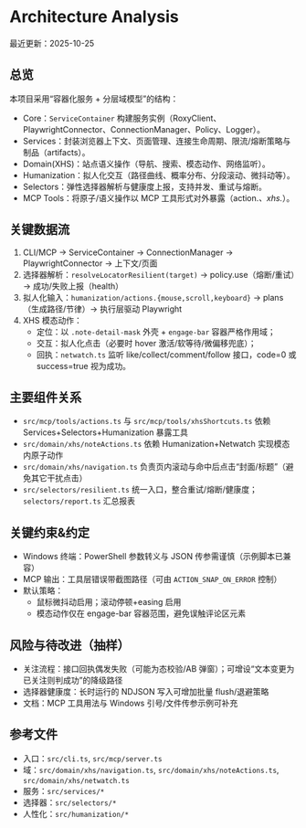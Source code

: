 # Architecture Analysis

最近更新：2025-10-25

## 总览
本项目采用“容器化服务 + 分层域模型”的结构：
- Core：`ServiceContainer` 构建服务实例（RoxyClient、PlaywrightConnector、ConnectionManager、Policy、Logger）。
- Services：封装浏览器上下文、页面管理、连接生命周期、限流/熔断策略与制品（artifacts）。
- Domain(XHS)：站点语义操作（导航、搜索、模态动作、网络监听）。
- Humanization：拟人化交互（路径曲线、概率分布、分段滚动、微抖动等）。
- Selectors：弹性选择器解析与健康度上报，支持并发、重试与熔断。
- MCP Tools：将原子/语义操作以 MCP 工具形式对外暴露（action.*、xhs.*）。

## 关键数据流
1) CLI/MCP → ServiceContainer → ConnectionManager → PlaywrightConnector → 上下文/页面
2) 选择器解析：`resolveLocatorResilient(target)` → policy.use（熔断/重试）→ 成功/失败上报（health）
3) 拟人化输入：`humanization/actions.{mouse,scroll,keyboard}` → plans（生成路径/节律）→ 执行层驱动 Playwright
4) XHS 模态动作：
   - 定位：以 `.note-detail-mask` 外壳 + `engage-bar` 容器严格作用域；
   - 交互：拟人化点击（必要时 hover 激活/软等待/微偏移兜底）；
   - 回执：`netwatch.ts` 监听 like/collect/comment/follow 接口，code=0 或 success=true 视为成功。

## 主要组件关系
- `src/mcp/tools/actions.ts` 与 `src/mcp/tools/xhsShortcuts.ts` 依赖 Services+Selectors+Humanization 暴露工具
- `src/domain/xhs/noteActions.ts` 依赖 Humanization+Netwatch 实现模态内原子动作
- `src/domain/xhs/navigation.ts` 负责页内滚动与命中后点击“封面/标题”（避免其它干扰点击）
- `src/selectors/resilient.ts` 统一入口，整合重试/熔断/健康度；`selectors/report.ts` 汇总报表

## 关键约束&约定
- Windows 终端：PowerShell 参数转义与 JSON 传参需谨慎（示例脚本已兼容）
- MCP 输出：工具层错误带截图路径（可由 `ACTION_SNAP_ON_ERROR` 控制）
- 默认策略：
  - 鼠标微抖动启用；滚动停顿+easing 启用
  - 模态动作仅在 engage-bar 容器范围，避免误触评论区元素

## 风险与待改进（抽样）
- 关注流程：接口回执偶发失败（可能为态校验/AB 弹窗）；可增设“文本变更为已关注则判成功”的降级路径
- 选择器健康度：长时运行的 NDJSON 写入可增加批量 flush/退避策略
- 文档：MCP 工具用法与 Windows 引号/文件传参示例可补充

## 参考文件
- 入口：`src/cli.ts`, `src/mcp/server.ts`
- 域：`src/domain/xhs/navigation.ts`, `src/domain/xhs/noteActions.ts`, `src/domain/xhs/netwatch.ts`
- 服务：`src/services/*`
- 选择器：`src/selectors/*`
- 人性化：`src/humanization/*`
